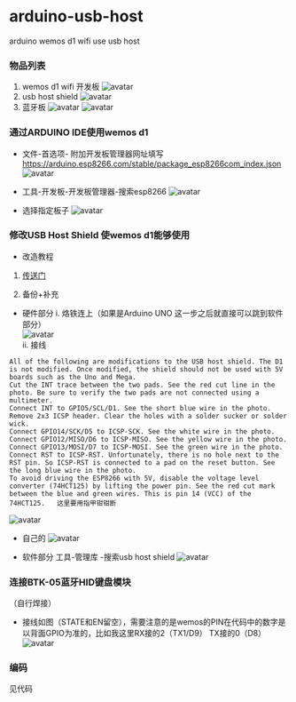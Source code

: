 # arduino-usb-host
arduino wemos d1 wifi use usb host 

### 物品列表
1. wemos d1 wifi 开发板
![avatar](item1.png)
2. usb host shield
![avatar](item2.png)
3. 蓝牙板
![avatar](item3.png)
![avatar](item4.png)

### 通过ARDUINO IDE使用wemos d1
* 文件-首选项- 附加开发板管理器网址填写 https://arduino.esp8266.com/stable/package_esp8266com_index.json
![avatar](1.png)

* 工具-开发板-开发板管理器-搜索esp8266
![avatar](2.png)

* 选择指定板子
![avatar](3.png)

### 修改USB Host Shield 使wemos d1能够使用

* 改造教程 
1. [传送门](https://github.com/gdsports/esp8266-usb-host-demos/wiki/USB-Host-Shield-Modifications)  

2. 备份+补充
* 硬件部分 
i. 烙铁连上（如果是Arduino UNO 这一步之后就直接可以跳到软件部分）  
![avatar](4.1.png)  
ii. 接线  
```
All of the following are modifications to the USB host shield. The D1 is not modified. Once modified, the shield should not be used with 5V boards such as the Uno and Mega.
Cut the INT trace between the two pads. See the red cut line in the photo. Be sure to verify the two pads are not connected using a multimeter.
Connect INT to GPIO5/SCL/D1. See the short blue wire in the photo.
Remove 2x3 ICSP header. Clear the holes with a solder sucker or solder wick.
Connect GPIO14/SCK/D5 to ICSP-SCK. See the white wire in the photo.
Connect GPIO12/MISO/D6 to ICSP-MISO. See the yellow wire in the photo.
Connect GPIO13/MOSI/D7 to ICSP-MOSI. See the green wire in the photo.
Connect RST to ICSP-RST. Unfortunately, there is no hole next to the RST pin. So ICSP-RST is connected to a pad on the reset button. See the long blue wire in the photo.
To avoid driving the ESP8266 with 5V, disable the voltage level converter (74HCT125) by lifting the power pin. See the red cut mark between the blue and green wires. This is pin 14 (VCC) of the 74HCT125.   这里要用指甲钳钳断
```
![avatar](4.2.png) 

* 自己的
![avatar](4.3.jpg) 

* 软件部分 工具-管理库 -搜索usb host shield
![avatar](5.png) 


### 连接BTK-05蓝牙HID键盘模块
（自行焊接）

* 接线如图（STATE和EN留空），需要注意的是wemos的PIN在代码中的数字是以背面GPIO为准的，比如我这里RX接的2（TX1/D9） TX接的0（D8）
![avatar](6.png) 

### 编码
见代码